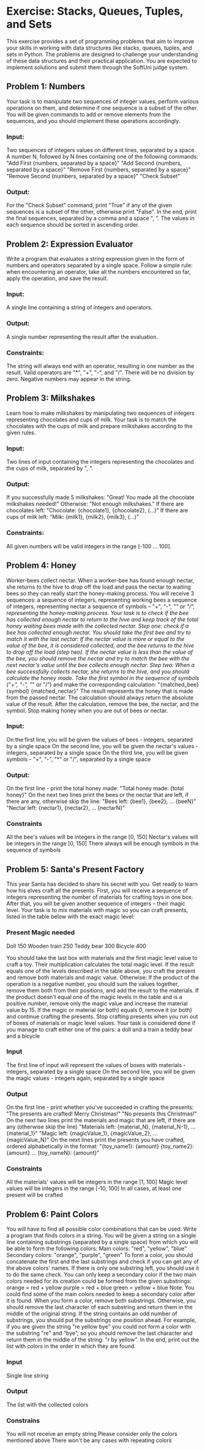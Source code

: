 # Exercise: Stacks, Queues, Tuples, and Sets
This exercise provides a set of programming problems that aim to improve your skills in working with data structures like stacks, queues, tuples, and sets in Python. The problems are designed to challenge your understanding of these data structures and their practical application. You are expected to implement solutions and submit them through the SoftUni judge system.

## Problem 1: Numbers
Your task is to manipulate two sequences of integer values, perform various operations on them, and determine if one sequence is a subset of the other. You will be given commands to add or remove elements from the sequences, and you should implement these operations accordingly.

### Input:
Two sequences of integers values on different lines, separated by a space.
A number N, followed by N lines containing one of the following commands:
"Add First {numbers, separated by a space}"
"Add Second {numbers, separated by a space}"
"Remove First {numbers, separated by a space}"
"Remove Second {numbers, separated by a space}"
"Check Subset"

### Output:
For the "Check Subset" command, print "True" if any of the given sequences is a subset of the other, otherwise print "False".
In the end, print the final sequences, separated by a comma and a space ", ". The values in each sequence should be sorted in ascending order.

## Problem 2: Expression Evaluator
Write a program that evaluates a string expression given in the form of numbers and operators separated by a single space. Follow a simple rule: when encountering an operator, take all the numbers encountered so far, apply the operation, and save the result.

### Input:
A single line containing a string of integers and operators.

### Output:
A single number representing the result after the evaluation.

### Constraints:
The string will always end with an operator, resulting in one number as the result.
Valid operators are "*", "+", "-", and "/".
There will be no division by zero.
Negative numbers may appear in the string.

## Problem 3: Milkshakes
Learn how to make milkshakes by manipulating two sequences of integers representing chocolates and cups of milk. Your task is to match the chocolates with the cups of milk and prepare milkshakes according to the given rules.

### Input:
Two lines of input containing the integers representing the chocolates and the cups of milk, separated by ", ".

### Output:
If you successfully made 5 milkshakes: "Great! You made all the chocolate milkshakes needed!"
Otherwise: "Not enough milkshakes."
If there are chocolates left: "Chocolate: {chocolate1}, {chocolate2}, (…)"
If there are cups of milk left: "Milk: {milk1}, {milk2}, {milk3}, (…)"

### Constraints:
All given numbers will be valid integers in the range [-100 … 100].

## Problem 4: Honey
Worker-bees collect nectar. When a worker-bee has found enough nectar, she returns to the hive to drop off the load and pass the nectar to waiting bees so they can really start the honey-making process. 
You will receive 3 sequences:
a sequence of integers, representing working bees
a sequence of integers, representing nectar
a sequence of symbols – "+", "-", "*" or "/", representing the honey-making process.
Your task is to check if the bee has collected enough nectar to return to the hive and keep track of the total honey waiting bees made with the collected nectar.
Step one: check if a bee has collected enough nectar. You should take the first bee and try to match it with the last nectar:
If the nectar value is more or equal to the value of the bee, it is considered collected, and the bee returns to the hive to drop off the load (step two).
If the nectar value is less than the value of the bee, you should remove the nectar and try to match the bee with the next nectar's value until the bee collects enough nectar.
Step two: When a bee successfully collects nectar, she returns to the hive, and you should calculate the honey made. Take the first symbol in the sequence of symbols ("+", "-", "*" or "/") and make the corresponding calculation:
"{matched_bee} {symbol} {matched_nectar}"
The result represents the honey that is made from the passed nectar. The calculation should always return the absolute value of the result. After the calculation, remove the bee, the nectar, and the symbol.
Stop making honey when you are out of bees or nectar.


### Input:
On the first line, you will be given the values of bees - integers, separated by a single space
On the second line, you will be given the nectar's values - integers, separated by a single space
On the third line, you will be given symbols - "+", "-", "*" or "/", separated by a single space

### Output:
On the first line - print the total honey made:
"Total honey made: {total honey}"
On the next two lines print the bees or the nectar that are left, if there are any, otherwise skip the line:
"Bees left: {bee1}, {bee2}, … {beeN}"
"Nectar left: {nectar1}, {nectar2}, … {nectarN}"

### Constraints
All the bee's values will be integers in the range [0, 150]
Nectar's values will be integers in the range [0, 150]
There always will be enough symbols in the sequence of symbols

## Problem 5: Santa's Present Factory
This year Santa has decided to share his secret with you. Get ready to learn how his elves craft all the presents.
First, you will receive a sequence of integers representing the number of materials for crafting toys in one box. After that, you will be given another sequence of integers – their magic level.
Your task is to mix materials with magic so you can craft presents, listed in the table below with the exact magic level:


### Present	Magic needed
Doll	150
Wooden train	250
Teddy bear	300
Bicycle 	400

You should take the last box with materials and the first magic level value to craft a toy. Their multiplication calculates the total magic level. If the result equals one of the levels described in the table above, you craft the present and remove both materials and magic value. Otherwise:
If the product of the operation is a negative number, you should sum the values together, remove them both from their positions, and add the result to the materials.
If the product doesn't equal one of the magic levels in the table and is a positive number, remove only the magic value and increase the material value by 15.
If the magic or material (or both) equals 0, remove it (or both) and continue crafting the presents.
Stop crafting presents when you run out of boxes of materials or magic level values.
Your task is considered done if you manage to craft either one of the pairs:
a doll and a train
a teddy bear and a bicycle
### Input
The first line of input will represent the values of boxes with materials - integers, separated by a single space
On the second line, you will be given the magic values - integers again, separated by a single space
### Output
On the first line - print whether you've succeeded in crafting the presents:
"The presents are crafted! Merry Christmas!"
"No presents this Christmas!"
On the next two lines print the materials and magic that are left, if there are any (otherwise skip the line)
"Materials left: {material_N}, {material_N-1}, … {material_1}"
"Magic left: {magicValue_1}, {magicValue_2}, … {magicValue_N}"
On the next lines print the presents you have crafted, ordered alphabetically in the format:
"{toy_name1}: {amount}
{toy_name2}: {amount}
...
{toy_nameN}: {amount}"
### Constraints
All the materials' values will be integers in the range [1, 100]
Magic level values will be integers in the range [-10, 100]
In all cases, at least one present will be crafted

## Problem 6: Paint Colors
You will have to find all possible color combinations that can be used.
Write a program that finds colors in a string. You will be given a string on a single line containing substrings (separated by a single space) from which you will be able to form the following colors: 
Main colors: "red", "yellow", "blue"
Secondary colors: "orange", "purple", "green"
To form a color, you should concatenate the first and the last substrings and check if you can get any of the above colors' names. If there is only one substring left, you should use it to do the same check.
You can only keep a secondary color if the two main colors needed for its creation could be formed from the given substrings:
orange = red + yellow
purple = red + blue
green = yellow + blue
Note: You could find some of the main colors needed to keep a secondary color after it is found. 
When you form a color, remove both substrings. Otherwise, you should remove the last character of each substring and return them in the middle of the original string. If the string contains an odd number of substrings, you should put the substrings one position ahead.
For example, if you are given the string "re yellow bye" you could not form a color with the substring "re" and "bye", so you should remove the last character and return them in the middle of the string: "r by yellow".
In the end, print out the list with colors in the order in which they are found.

### Input
Single line string

### Output
The list with the collected colors

### Constrains
You will not receive an empty string
Please consider only the colors mentioned above
There won't be any cases with repeating colors
